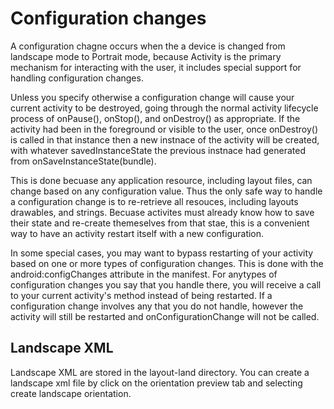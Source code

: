 # Configuration changes
A configuration chagne occurs when the a device is changed from landscape mode to Portrait mode, because Activity is the primary mechanism for interacting with the user, it includes special support for handling configuration changes.

Unless you specify otherwise a configuration change will cause your current activity to be destroyed, going through the normal activity lifecycle process of onPause(), onStop(), and onDestroy() as appropriate. If the activity had been in the foreground or visible to the user, once onDestroy() is called in that instance then a new instnace of the activity will be created, with whatever savedInstanceState the previous instnace had generated from onSaveInstanceState(bundle).

This is done becuase any application resource, including layout files, can change based on any configuration value. Thus the only safe way to handle a configuration change is to re-retrieve all resouces, including layouts drawables, and strings. Becuase activites must already know how to save their state and re-create themeselves from that stae, this is a convenient way to have an activity restart itself with a new configuration.

In some special cases, you may want to bypass restarting of your activity based on one or more types of configuration changes. This is done with the android:configChanges attribute in the manifest. For anytypes of configuration changes you say that you handle there, you will receive a call to your current activity's method instead of being restarted. If a configuration change involves any that you do not handle, however the activity will still be restarted and onConfigurationChange will not be called.

## Landscape XML
Landscape XML are stored in the layout-land directory. You can create a landscape xml file by click on the orientation preview tab and selecting create landscape orientation. 


